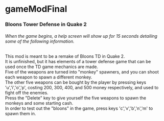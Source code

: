 # gameModFinal
### Bloons Tower Defense in Quake 2
###### *When the game begins, a help screen will show up for 15 seconds detailing some of the following information.*
This mod is meant to be a remake of Bloons TD in Quake 2.\
It is unfinished, but it has elements of a tower defense game that can be used once the TD game mechanics are made.\
Five of the weapons are turned into "monkey" spawners, and you can shoot each weapon to spawn a different monkey.\
The other five weapons can be bought by the player by pressing keys 'u','i','o','p', costing 200, 300, 400, and 500 money respectively, and used to fight off the enemies.\
Press the "Delete" key to give yourself the five weapons to spawn the monkeys and some starting cash.\
In order to test out the "bloons" in the game, press keys 'c','v','b','n','m' to spawn them in.
